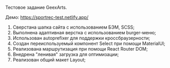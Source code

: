 Тестовое задание GeexArts.

Демо: https://sportrec-test.netlify.app/

1. Сверстана шапка сайта с использованием БЭМ, SCSS;
2. Выполнена адаптивная верстка с использованием burger-меню;
3. Использован autoprefixer для поддержки кроссбраузерности;
4. Создан переиспользуемый компонент Select при помощи MaterialUI;
5. Реализована маршрутизация при помощи React Router DOM;
6. Внедрена "ленивая" загрузка для оптимизации;
7. Реализован общий макет Layout;